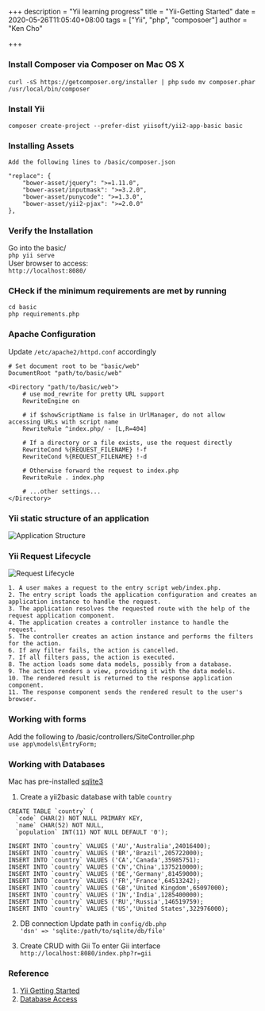 +++
description = "Yii learning progress"
title = "Yii-Getting Started"
date = 2020-05-26T11:05:40+08:00
tags = ["Yii", "php", "composoer"]
author = "Ken Cho"

+++
### Install Composer via Composer on Mac OS X
`curl -sS https://getcomposer.org/installer | php` 
`sudo mv composer.phar /usr/local/bin/composer`  

### Install Yii
`composer create-project --prefer-dist yiisoft/yii2-app-basic basic` 

### Installing Assets
`Add the following lines to /basic/composer.json`
```
"replace": {
    "bower-asset/jquery": ">=1.11.0",
    "bower-asset/inputmask": ">=3.2.0",
    "bower-asset/punycode": ">=1.3.0",
    "bower-asset/yii2-pjax": ">=2.0.0"
},
```
### Verify the Installation
Go into the basic/  
`php yii serve`  
User browser to access:  
`http://localhost:8080/`

### CHeck if the minimum requirements are met by running
`cd basic`  
`php requirements.php`

### Apache Configuration
Update `/etc/apache2/httpd.conf` accordingly
```
# Set document root to be "basic/web"
DocumentRoot "path/to/basic/web"

<Directory "path/to/basic/web">
    # use mod_rewrite for pretty URL support
    RewriteEngine on
    
    # if $showScriptName is false in UrlManager, do not allow accessing URLs with script name
    RewriteRule ^index.php/ - [L,R=404]
    
    # If a directory or a file exists, use the request directly
    RewriteCond %{REQUEST_FILENAME} !-f
    RewriteCond %{REQUEST_FILENAME} !-d
    
    # Otherwise forward the request to index.php
    RewriteRule . index.php

    # ...other settings...
</Directory>
```

### Yii static structure of an application
![Application Structure](/image/application-structure.png)

### Yii Request Lifecycle
![Request Lifecycle](/image/request-lifecycle.png)
```
1. A user makes a request to the entry script web/index.php.
2. The entry script loads the application configuration and creates an application instance to handle the request.
3. The application resolves the requested route with the help of the request application component.
4. The application creates a controller instance to handle the request.
5. The controller creates an action instance and performs the filters for the action.
6. If any filter fails, the action is cancelled.
7. If all filters pass, the action is executed.
8. The action loads some data models, possibly from a database.
9. The action renders a view, providing it with the data models.
10. The rendered result is returned to the response application component.
11. The response component sends the rendered result to the user's browser.
```
### Working with forms
Add the following to /basic/controllers/SiteController.php  
`use app\models\EntryForm;`  

### Working with Databases
Mac has pre-installed [sqlite3](https://www.sitepoint.com/getting-started-sqlite3-basic-commands/)
1. Create a yii2basic database with table `country`
```
CREATE TABLE `country` (
  `code` CHAR(2) NOT NULL PRIMARY KEY,
  `name` CHAR(52) NOT NULL,
  `population` INT(11) NOT NULL DEFAULT '0');

INSERT INTO `country` VALUES ('AU','Australia',24016400);
INSERT INTO `country` VALUES ('BR','Brazil',205722000);
INSERT INTO `country` VALUES ('CA','Canada',35985751);
INSERT INTO `country` VALUES ('CN','China',1375210000);
INSERT INTO `country` VALUES ('DE','Germany',81459000);
INSERT INTO `country` VALUES ('FR','France',64513242);
INSERT INTO `country` VALUES ('GB','United Kingdom',65097000);
INSERT INTO `country` VALUES ('IN','India',1285400000);
INSERT INTO `country` VALUES ('RU','Russia',146519759);
INSERT INTO `country` VALUES ('US','United States',322976000);
```  
2. DB connection
Update path in `config/db.php`  
`'dsn' => 'sqlite:/path/to/sqlite/db/file'`

3. Create CRUD with Gii
To enter Gii interface  
`http://localhost:8080/index.php?r=gii`  
### Reference
1. [Yii Getting Started](https://www.yiiframework.com/doc/guide/2.0/en/start-prerequisites)
2. [Database Access](https://www.tutorialspoint.com/yii/yii_database_access.htm)

